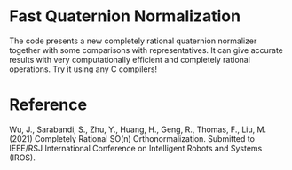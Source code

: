 # Fast Quaternion Normalization
The code presents a new completely rational quaternion normalizer together with some comparisons with representatives. It can give accurate results with very computationally efficient and completely rational operations. Try it using any C compilers!

# Reference
Wu, J., Sarabandi, S., Zhu, Y., Huang, H., Geng, R., Thomas, F., Liu, M. (2021) Completely Rational SO(n) Orthonormalization. Submitted to IEEE/RSJ International Conference on Intelligent Robots and Systems (IROS).
